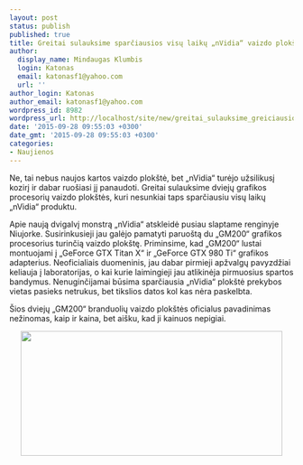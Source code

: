 ```yaml
---
layout: post
status: publish
published: true
title: Greitai sulauksime sparčiausios visų laikų „nVidia“ vaizdo plokštės
author:
  display_name: Mindaugas Klumbis
  login: Katonas
  email: katonasf1@yahoo.com
  url: ''
author_login: Katonas
author_email: katonasf1@yahoo.com
wordpress_id: 8982
wordpress_url: http://localhost/site/new/greitai_sulauksime_greiciausios_visu_laiku_nvidia_vaizdo_plokstes/
date: '2015-09-28 09:55:03 +0300'
date_gmt: '2015-09-28 09:55:03 +0300'
categories:
- Naujienos
---
```

<p>
	Ne, tai nebus naujos kartos vaizdo plok&scaron;tė, bet &bdquo;nVidia&ldquo; turėjo užsilikusį kozirį ir dabar ruo&scaron;iasi jį panaudoti. Greitai sulauksime dviejų grafikos procesorių vaizdo plok&scaron;tės, kuri nesunkiai taps sparčiausiu visų laikų &bdquo;nVidia&ldquo; produktu.</p>
<p>
	Apie naują dvigalvį monstrą &bdquo;nVidia&ldquo; atskleidė pusiau slaptame renginyje Niujorke. Susirinkusieji jau galėjo pamatyti paruo&scaron;tą du &bdquo;GM200&ldquo; grafikos procesorius turinčią vaizdo plok&scaron;tę. Priminsime, kad &bdquo;GM200&ldquo; lustai montuojami į &bdquo;GeForce GTX Titan X&ldquo; ir &bdquo;GeForce GTX 980 Ti&ldquo; grafikos adapterius. Neoficialiais duomeninis, jau dabar pirmieji apžvalgų pavyzdžiai keliauja į laboratorijas, o kai kurie laimingieji jau atlikinėja pirmuosius spartos bandymus. Nenuginčijamai būsima sparčiausia &bdquo;nVidia&ldquo; plok&scaron;tė prekybos vietas pasieks netrukus, bet tikslios datos kol kas nėra paskelbta.</p>
<p>
	&Scaron;ios dviejų &bdquo;GM200&ldquo; branduolių vaizdo plok&scaron;tės oficialus pavadinimas nežinomas, kaip ir kaina, bet ai&scaron;ku, kad ji kainuos nepigiai.</p>
<p style="text-align: center;">
	<a href="http://technews.lt/userfiles/new-york-secret-invitation1.jpg"><img alt="" src="http://technews.lt/userfiles/new-york-secret-invitation1.jpg" style="width: 464px; height: 221px;" /></a></p>
